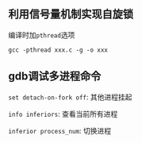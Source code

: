 
## 利用信号量机制实现自旋锁

编译时加`pthread`选项
```
gcc -pthread xxx.c -g -o xxx
```
## gdb调试多进程命令
`set detach-on-fork off`: 其他进程挂起

`info inferiors`: 查看当前所有进程

`inferior process_num`: 切换进程
